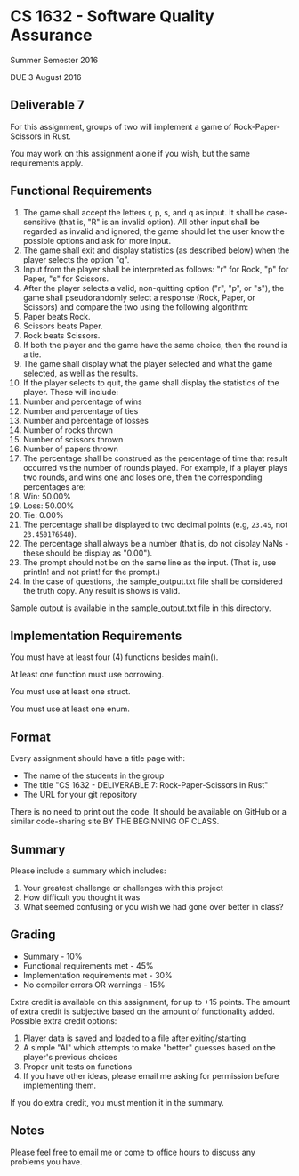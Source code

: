 # CS 1632 - Software Quality Assurance
Summer Semester 2016

DUE 3 August 2016

## Deliverable 7

For this assignment, groups of two will implement a game of Rock-Paper-Scissors in Rust.

You may work on this assignment alone if you wish, but the same requirements apply.

## Functional Requirements

1. The game shall accept the letters r, p, s, and q as input.  It shall be case-sensitive (that is, "R" is an invalid option).  All other input shall be regarded as invalid and ignored; the game should let the user know the possible options and ask for more input.
2. The game shall exit and display statistics (as described below) when the player selects the option "q".
3. Input from the player shall be interpreted as follows: "r" for Rock, "p" for Paper, "s" for Scissors.
4. After the player selects a valid, non-quitting option ("r", "p", or "s"), the game shall pseudorandomly select a response (Rock, Paper, or Scissors) and compare the two using the following algorithm:
  1. Paper beats Rock.
  2. Scissors beats Paper.
  3. Rock beats Scissors.
  4. If both the player and the game have the same choice, then the round is a tie.
5. The game shall display what the player selected and what the game selected, as well as the results.
5. If the player selects to quit, the game shall display the statistics of the player.  These will include:
  1. Number and percentage of wins
  2. Number and percentage of ties
  3. Number and percentage of losses
  4. Number of rocks thrown
  5. Number of scissors thrown
  6. Number of papers thrown
6. The percentage shall be construed as the percentage of time that result occurred vs the number of rounds played.  For example, if a player plays two rounds, and wins one and loses one, then the corresponding percentages are:
  1. Win: 50.00%
  2. Loss: 50.00%
  3. Tie: 0.00%
7. The percentage shall be displayed to two decimal points (e.g, `23.45`, not `23.450176540`).
8. The percentage shall always be a number (that is, do not display NaNs - these should be display as "0.00").
8. The prompt should not be on the same line as the input.  (That is, use println! and not print! for the prompt.)
9. In the case of questions, the sample_output.txt file shall be considered the truth copy.  Any result is shows is valid.

Sample output is available in the sample_output.txt file in this directory.

## Implementation Requirements

You must have at least four (4) functions besides main().

At least one function must use borrowing.

You must use at least one struct.

You must use at least one enum.

## Format

Every assignment should have a title page with:
* The name of the students in the group
* The title "CS 1632 - DELIVERABLE 7: Rock-Paper-Scissors in Rust"
* The URL for your git repository

There is no need to print out the code.  It should be available on GitHub or a similar code-sharing site BY THE BEGINNING OF CLASS.

## Summary

Please include a summary which includes:

1. Your greatest challenge or challenges with this project
2. How difficult you thought it was
3. What seemed confusing or you wish we had gone over better in class?

## Grading
* Summary - 10%
* Functional requirements met - 45%
* Implementation requirements met - 30%
* No compiler errors OR warnings - 15%

Extra credit is available on this assignment, for up to +15 points.  The amount of extra credit is subjective based on the amount of functionality added.  Possible extra credit options:

1. Player data is saved and loaded to a file after exiting/starting
2. A simple "AI" which attempts to make "better" guesses based on the player's previous choices
3. Proper unit tests on functions
4. If you have other ideas, please email me asking for permission before implementing them.

If you do extra credit, you must mention it in the summary.

## Notes

Please feel free to email me or come to office hours to discuss any problems you have. 
 
